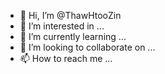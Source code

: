 - 👋 Hi, I’m @ThawHtooZin
- 👀 I’m interested in ...
- 🌱 I’m currently learning ...
- 💞️ I’m looking to collaborate on ...
- 📫 How to reach me ...

<!---
ThawHtooZin/ThawHtooZin is a ✨ special ✨ repository because its `README.md` (this file) appears on your GitHub profile.
You can click the Preview link to take a look at your changes.
--->
